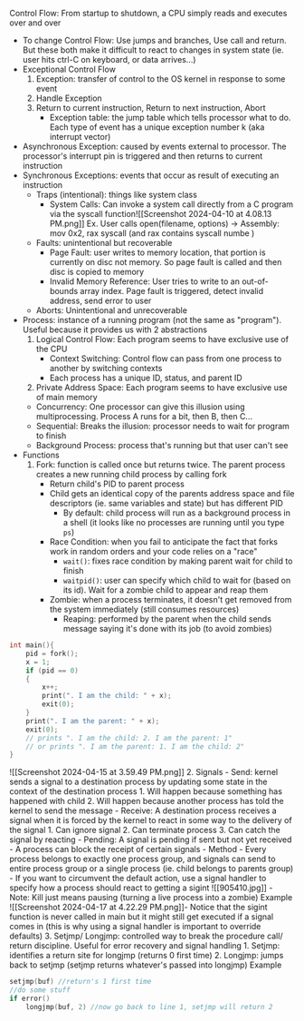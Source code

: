 Control Flow: From startup to shutdown, a CPU simply reads and executes over and over
- To change Control Flow: Use jumps and branches, Use call and return. But these both make it difficult to react to changes in system state (ie. user hits ctrl-C on keyboard, or data arrives...)
- Exceptional Control Flow
	1. Exception: transfer of control to the OS kernel in response to some event
	2. Handle Exception
	3. Return to current instruction, Return to next instruction, Abort
		- Exception table: the jump table which tells processor what to do. Each type of event has a unique exception number k (aka interrupt vector)
- Asynchronous Exception: caused by events external to processor. The processor's interrupt pin is triggered and then returns to current instruction 
- Synchronous Exceptions: events that occur as result of executing an instruction
	- Traps (intentional): things like system class
		- System Calls: Can invoke a system call directly from a C program via the syscall function![[Screenshot 2024-04-10 at 4.08.13 PM.png]]
		Ex. User calls open(filename, options) -> Assembly:    mov 0x2, rax 
													 syscall (and rax contains syscall numbe )
	- Faults: unintentional but recoverable 
		- Page Fault: user writes to memory location, that portion is currently on disc not memory. So page fault is called and then disc is copied to memory
		- Invalid Memory Reference: User tries to write to an out-of-bounds array index. Page fault is triggered, detect invalid address, send error to user
	- Aborts: Unintentional and unrecoverable
- Process: instance of a running program (not the same as "program"). Useful because it provides us with 2 abstractions
	1. Logical Control Flow: Each program seems to have exclusive use of the CPU 
		- Context Switching: Control flow can pass from one process to another by switching contexts
		- Each process has a unique ID, status, and parent ID
	2. Private Address Space: Each program seems to have exclusive use of main memory
	- Concurrency: One processor can give this illusion using multiprocessing. Process A runs for a bit, then B, then C...
	- Sequential: Breaks the illusion: processor needs to wait for program to finish
	- Background Process: process that's running but that user can't see
- Functions
	1. Fork: function is called once but returns twice. The parent process creates a new running child process by calling fork
		- Return child's PID to parent process
		- Child gets an identical copy of the parents address space and file descriptors (ie. same variables and state) but has different PID
			- By default: child process will run as a background process in a shell (it looks like no processes are running until you type `ps`)
		- Race Condition: when you fail to anticipate the fact that forks work in random orders and your code relies on a "race"
			- `wait()`: fixes race condition by making parent wait for child to finish
			- `waitpid()`: user can specify which child to wait for (based on its id). Wait for a zombie child to appear and reap them
		- Zombie: when a process terminates, it doesn't get removed from the system immediately (still consumes resources)
			- Reaping: performed by the parent when the child sends message saying it's done with its job (to avoid zombies)
```c
int main(){
	pid = fork();
	x = 1;
	if (pid == 0)
	{
		x++;
		print(". I am the child: " + x);
		exit(0);
	}
	print(". I am the parent: " + x);
	exit(0); 
	// prints ". I am the child: 2. I am the parent: 1"
	// or prints ". I am the parent: 1. I am the child: 2"
}
```
![[Screenshot 2024-04-15 at 3.59.49 PM.png]]
2. Signals
	- Send: kernel sends a signal to a destination process by updating some state in the context of the destination process
		1. Will happen because something has happened with child
		2. Will happen because another process has told the kernel to send the message
	- Receive: A destination process receives a signal when it is forced by the kernel to react in some way to the delivery of the signal
		1. Can ignore signal 
		2. Can terminate process
		3. Can catch the signal by reacting
	- Pending: A signal is pending if sent but not yet received
		- A process can block the receipt of certain signals
	- Method
		- Every process belongs to exactly one process group, and signals can send to entire process group or a single process (ie. child belongs to parents group)
	- If you want to circumvent the default action, use a signal handler to specify how a process should react to getting a sigint 
![[905410.jpg]]
	- Note: Kill just means pausing (turning a live process into a zombie)
	Example
		![[Screenshot 2024-04-17 at 4.22.29 PM.png]]- Notice that the sigint function is never called in main but it might still get executed if a signal comes in (this is why using a signal handler is important to override defaults)
3. Setjmp/ Longjmp: controlled way to break the procedure call/ return discipline. Useful for error recovery and signal handling
	1. Setjmp: identifies a return site for longjmp (returns 0 first time)
	2. Longjmp: jumps back to setjmp (setjmp returns whatever's passed into longjmp)
	Example
```c
setjmp(buf) //return's 1 first time
//do some stuff
if error()
	longjmp(buf, 2) //now go back to line 1, setjmp will return 2
```

